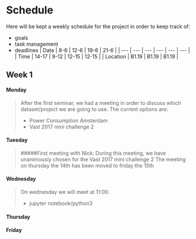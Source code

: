 
# Schedule
Here will be kept a weekly schedule for the project in order to keep track of:
- goals
- task management
- deadlines
| Date | 8-6 | 12-6 | 19-6 | 21-6 |
| --- | --- | --- | --- | --- | --- |
| Time | 14-17 | 9-12 | 12-15 | 12-15 |
| Location | B1.19 | B1.19 | B1.19 |
## Week 1 
#### Monday
> After the first seminar, we had a meeting in order to discuss which dataset/project we are going to use.
> The current options are:
>  - Power Consumption Amsterdam
>  - Vast 2017 mini challenge 2
#### Tuesday
> #####First meeting with Nick:
> During this meeting, we have unanimously chosen for the Vast 2017 mini challenge 2
> The meeting on thursday the 14th has been moved to friday the 15th
#### Wednesday
> On wednesday we will meet at 11:00.
> - jupyter notebook/python3
#### Thursday
#### Friday
